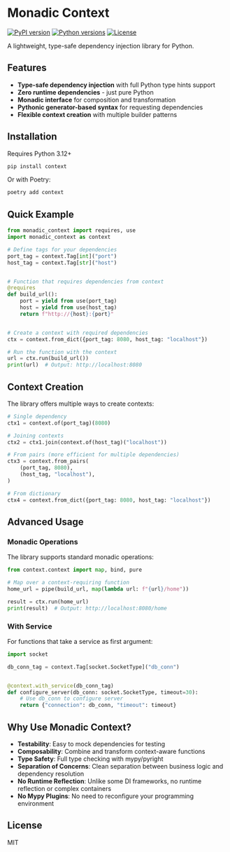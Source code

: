 # Monadic Context

[![PyPI version](https://img.shields.io/pypi/v/monadic-context.svg)](https://pypi.org/project/monadic-context/)
[![Python versions](https://img.shields.io/pypi/pyversions/monadic-context.svg)](https://pypi.org/project/monadic-context/)
[![License](https://img.shields.io/github/license/sphaugh/python-monadic-context)](https://github.com/sphaugh/python-monadic-context/blob/main/LICENSE)

A lightweight, type-safe dependency injection library for Python.

## Features

- **Type-safe dependency injection** with full Python type hints support
- **Zero runtime dependencies** - just pure Python
- **Monadic interface** for composition and transformation
- **Pythonic generator-based syntax** for requesting dependencies
- **Flexible context creation** with multiple builder patterns

## Installation

Requires Python 3.12+

```bash
pip install context
```

Or with Poetry:

```bash
poetry add context
```

## Quick Example

```python
from monadic_context import requires, use
import monadic_context as context

# Define tags for your dependencies
port_tag = context.Tag[int]("port")
host_tag = context.Tag[str]("host")


# Function that requires dependencies from context
@requires
def build_url():
    port = yield from use(port_tag)
    host = yield from use(host_tag)
    return f"http://{host}:{port}"


# Create a context with required dependencies
ctx = context.from_dict({port_tag: 8080, host_tag: "localhost"})

# Run the function with the context
url = ctx.run(build_url())
print(url)  # Output: http://localhost:8080
```

## Context Creation

The library offers multiple ways to create contexts:

```python
# Single dependency
ctx1 = context.of(port_tag)(8080)

# Joining contexts
ctx2 = ctx1.join(context.of(host_tag)("localhost"))

# From pairs (more efficient for multiple dependencies)
ctx3 = context.from_pairs(
    (port_tag, 8080),
    (host_tag, "localhost"),
)

# From dictionary
ctx4 = context.from_dict({port_tag: 8080, host_tag: "localhost"})
```

## Advanced Usage

### Monadic Operations

The library supports standard monadic operations:

```python
from context.context import map, bind, pure

# Map over a context-requiring function
home_url = pipe(build_url, map(lambda url: f"{url}/home"))

result = ctx.run(home_url)
print(result)  # Output: http://localhost:8080/home

```

### With Service

For functions that take a service as first argument:

```python
import socket

db_conn_tag = context.Tag[socket.SocketType]("db_conn")


@context.with_service(db_conn_tag)
def configure_server(db_conn: socket.SocketType, timeout=30):
    # Use db_conn to configure server
    return {"connection": db_conn, "timeout": timeout}
```

## Why Use Monadic Context?

- **Testability**: Easy to mock dependencies for testing
- **Composability**: Combine and transform context-aware functions
- **Type Safety**: Full type checking with mypy/pyright
- **Separation of Concerns**: Clean separation between business logic and dependency resolution
- **No Runtime Reflection**: Unlike some DI frameworks, no runtime reflection or complex containers
- **No Mypy Plugins**: No need to reconfigure your programming environment

## License

MIT
